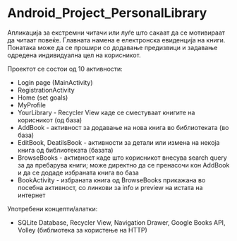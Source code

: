 # Android_Project_PersonalLibrary

Апликација за екстремни читачи или луѓе што сакаат да се мотивираат да читаат повеќе. 
Главната намена е електронска евиденција на книги. Понатака може да се прошири со додавање предизвици и задавање одредена индивидуална цел на корисникот.

Проектот се состои од 10 активности:

- Login page (MainActivity)
- RegistrationActivity
- Home (set goals)
- MyProfile
- YourLibrary - Recycler View каде се сместуваат книгите на корисникот (од база) 
- AddBook - активност за додавање на нова книга во библиотеката (во база)
- EditBook, DeatilsBook - активности за детали или измена на некоја книга од библиотеката (базата)
- BrowseBooks - активност каде што корисникот внесува search query за да пребарува книги; може директно да се пренасочи кон AddBook и да се додаде избраната книга во база
- BookActivity - избраната книга од BrowseBooks прикажана во посебна активност, со линкови за info и preview на истата на интернет

Употребени концепти/алатки:

- SQLite Database, Recycler View, Navigation Drawer, Google Books API, Volley (библиотека за користење на HTTP)
